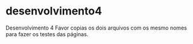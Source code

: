 # desenvolvimento4
Desenvolvimento 4
Favor copias os dois arquivos com os mesmo nomes para fazer os testes das páginas.
